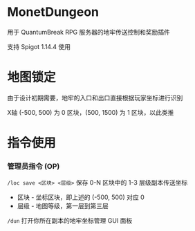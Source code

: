 # MonetDungeon

用于 QuantumBreak RPG 服务器的地牢传送控制和奖励插件

支持 Spigot 1.14.4 使用

# 地图锁定
由于设计初期需要，地牢的入口和出口直接根据玩家坐标进行识别

X轴 (-500, 500) 为 0 区块，(500, 1500) 为 1 区块，以此类推
# 指令使用

### 管理员指令 (OP)
`/loc save <区块> <层级>`
保存 0-N 区块中的 1-3 层级副本传送坐标
- 区块 - 坐标区块，即上述的 (-500, 500) 对应 0
- 层级 - 地图等级，第一层到第三层

`/dun`
打开你所在副本的地牢坐标管理 GUI 面板